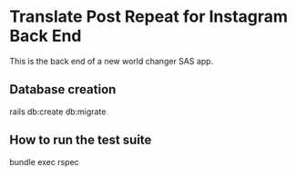 # Translate Post Repeat for Instagram Back End

This is the back end of a new world changer SAS app.

## Database creation

rails db:create db:migrate

## How to run the test suite

bundle exec rspec
